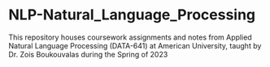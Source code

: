 # NLP-Natural_Language_Processing
This repository houses coursework assignments and notes from Applied Natural Language Processing (DATA-641) at American University, taught by Dr. Zois Boukouvalas during the Spring of 2023 
